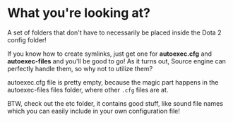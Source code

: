 # What you're looking at?

A set of folders that don't have to necessarily be placed inside the Dota 2 config folder!

If you know how to create symlinks, just get one for __autoexec.cfg__ and __autoexec-files__ and you'll be good to go! As it turns out, Source engine can perfectly handle them, so why not to utilize them?

autoexec.cfg file is pretty empty, because the magic part happens in the autoexec-files files folder, where other `.cfg` files are at.

BTW, check out the etc folder, it contains good stuff, like sound file names which you can easily include in your own configuration file!
